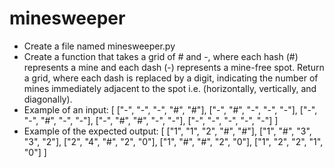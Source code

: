 # minesweeper

- Create a file named minesweeper.py
- Create a function that takes a grid of # and -, where each hash (#) represents a mine and each dash (-) represents a mine-free spot.
Return a grid, where each dash is replaced by a digit, indicating the number of mines	immediately	adjacent	to	the	spot	i.e.	(horizontally,	vertically,	and diagonally).
- Example of an input:
   [ ["-", "-", "-", "#", "#"],
  ["-", "#", "-", "-", "-"],
  ["-", "-", "#", "-", "-"],
  ["-", "#", "#", "-", "-"],
  ["-", "-", "-", "-", "-"] ]
- Example of the expected output:
[ ["1", "1", "2", "#", "#"], ["1", "#", "3", "3", "2"],
["2", "4", "#", "2", "0"],
["1", "#", "#", "2", "0"],
["1", "2", "2", "1", "0"] ]
